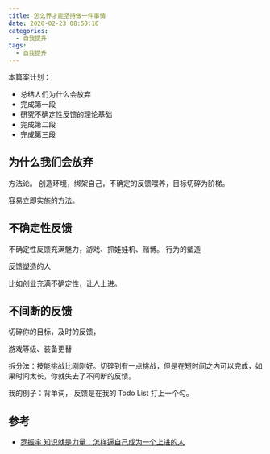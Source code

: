 ```yaml
---
title: 怎么养才能坚持做一件事情
date: 2020-02-23 08:50:16
categories:
  - 自我提升
tags:
  - 自我提升
---
```

本篇案计划：
- 总结人们为什么会放弃
- 完成第一段
- 研究不确定性反馈的理论基础
- 完成第二段
- 完成第三段



## 为什么我们会放弃

方法论。
创造环境，绑架自己，不确定的反馈喂养，目标切碎为阶梯。

容易立即实施的方法。

## 不确定性反馈
不确定性反馈充满魅力，游戏、抓娃娃机、赌博。
行为的塑造

反馈塑造的人

比如创业充满不确定性，让人上进。

## 不间断的反馈
切碎你的目标，及时的反馈，


游戏等级、装备更替

拆分法：技能挑战比刚刚好。切碎到有一点挑战，但是在短时间之内可以完成，如果时间太长，你就失去了不间断的反馈。

我的例子：背单词， 反馈是在我的 Todo List 打上一个勾。

## 参考
- [罗振宇 知识就是力量：怎样逼自己成为一个上进的人]

[罗振宇 知识就是力量：怎样逼自己成为一个上进的人]:https://www.youtube.com/watch?v=1YI1k1iTFd8&list=PLgKcFbbQ9Io4YqBIIh-U0ujdO9f8jHKfN&index=2&t=735s